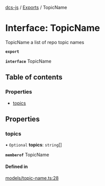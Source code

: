[dcs-js](../README.md) / [Exports](../modules.md) / TopicName

# Interface: TopicName

TopicName a list of repo topic names

**`export`**

**`interface`** TopicName

## Table of contents

### Properties

- [topics](TopicName.md#topics)

## Properties

### <a id="topics" name="topics"></a> topics

• `Optional` **topics**: `string`[]

**`memberof`** TopicName

#### Defined in

[models/topic-name.ts:28](https://github.com/unfoldingWord/dcs-js/blob/09d5a5e/models/topic-name.ts#L28)
